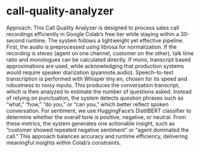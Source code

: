 # call-quality-analyzer

Approach: 
This Call Quality Analyzer is designed to process sales call recordings 
efficiently in Google Colab’s free tier while staying within a 30-second 
runtime. The system follows a lightweight yet effective pipeline. 
First, the audio is preprocessed using librosa for normalization. If the 
recording is stereo (agent on one channel, customer on the other), talk
time ratio and monologues can be calculated directly. If mono, transcript
based approximations are used, while acknowledging that production 
systems would require speaker diarization (pyannote.audio). 
Speech-to-text transcription is performed with Whisper tiny.en, chosen 
for its speed and robustness to noisy inputs. This produces the 
conversation transcript, which is then analyzed to estimate the number 
of questions asked. Instead of relying on punctuation, the system 
detects question phrases such as “what,” “how,” “do you,” or “can you,” 
which better reflect spoken conversation. 
For sentiment, we use HuggingFace’s DistilBERT classifier to determine 
whether the overall tone is positive, negative, or neutral. From these 
metrics, the system generates one actionable insight, such as “customer 
showed repeated negative sentiment” or “agent dominated the call.” 
This approach balances accuracy and runtime efficiency, delivering 
meaningful insights within Colab’s constraints.

